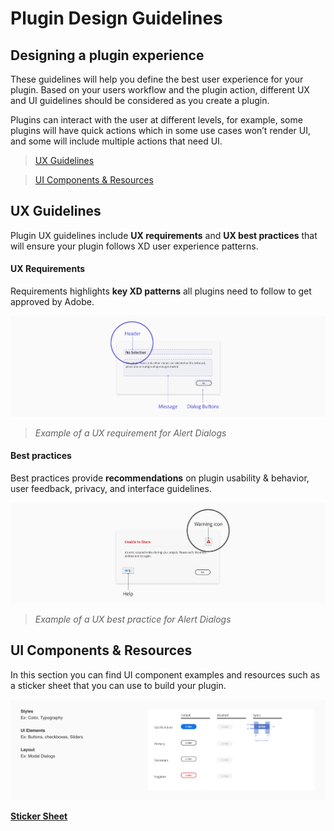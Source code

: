 # **Plugin Design Guidelines**


## Designing a plugin experience

These guidelines will help you define the best user experience for your plugin. Based on your users workflow and the plugin action, different UX and UI guidelines should be considered as you create a plugin.
 
Plugins can interact with the user at different levels, for example, some plugins will have quick actions which in some use cases won’t render UI, and some will include multiple actions that need UI. 


> [UX Guidelines](./ux_guidelines/index.md) 

> [UI Components & Resources](/reference/ui/index.md)


## UX Guidelines 
Plugin UX guidelines include **UX requirements** and **UX best practices** that will ensure your plugin follows XD user experience patterns. 

#### UX Requirements
Requirements highlights **key XD patterns** all plugins need to follow to get approved by Adobe. 

![UX Requirement](ux_images/Requirement.png)
> _Example of a UX requirement for Alert Dialogs_

#### Best practices
Best practices provide **recommendations** on plugin usability & behavior, user feedback, privacy, and interface guidelines. 

![UX Best Practice](ux_images/BestPractice.png)
> _Example of a UX best practice for Alert Dialogs_


## UI Components & Resources
 
 In this section you can find UI component examples and resources such as a sticker sheet that you can use to build your plugin.

![UI Components](ux_images/Style_examples.png)

**[Sticker Sheet](./ui_resources/Sticker_sheet.md)**
